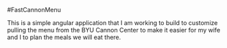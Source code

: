 #FastCannonMenu

This is a simple angular application that I am working to build to customize pulling the menu from the BYU Cannon Center to make it easier for my wife and I to plan the meals we will eat there.
